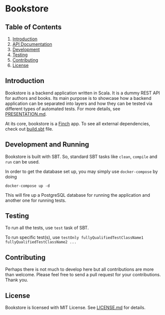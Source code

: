 # Bookstore

## Table of Contents

1. [Introduction](#introduction)
2. [API Documentation](API.md)
3. [Development](#development)
4. [Testing](#testing)
5. [Contributing](#contributing)
6. [License](#license)

## Introduction

Bookstore is a backend application written in Scala. It is a dummy REST API for authors and books. Its main purpose is to showcase how a backend application can be separated into layers and how they can be tested via different types of automated tests. For more details, see [PRESENTATION.md](PRESENTATION.md).

At its core, bookstore is a [Finch](<https://github.com/finagle/finch>) app. To see all external dependencies, check out [build.sbt](build.sbt) file.

## Development and Running

Bookstore is built with SBT. So, standard SBT tasks like `clean`, `compile` and `run` can be used.

In order to get the database set up, you may simply use `docker-compose` by doing

```docker-compose up -d```

This will fire up a PostgreSQL database for running the application and another one for running tests.

## Testing

To run all the tests, use `test` task of SBT.

To run specific test(s), use `testOnly fullyQualifiedTestClassName1 fullyQualifiedTestClassName2 ...`

## Contributing

Perhaps there is not much to develop here but all contributions are more than welcome. Please feel free to send a pull request for your contributions. Thank you.

## License

Bookstore is licensed with MIT License. See [LICENSE.md](LICENSE.md) for details.

